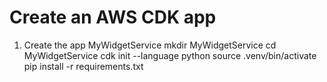 # Create an AWS CDK app

1. Create the app MyWidgetService
mkdir MyWidgetService
cd MyWidgetService
cdk init --language python
source .venv/bin/activate
pip install -r requirements.txt
